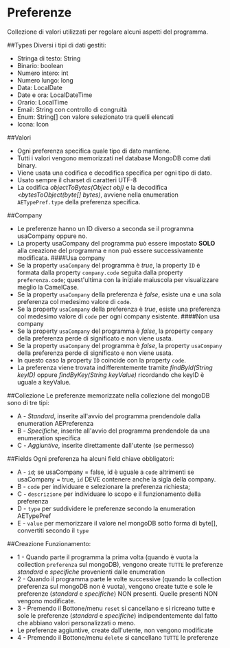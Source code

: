 Preferenze
======================

Collezione di valori utilizzati per regolare alcuni aspetti del programma.

##Types
Diversi i tipi di dati gestiti:

- Stringa di testo: String
- Binario: boolean
- Numero intero: int
- Numero lungo: long
- Data: LocalDate
- Date e ora: LocalDateTime
- Orario: LocalTime
- Email: String con controllo di congruità
- Enum: String[] con valore selezionato tra quelli elencati
- Icona: Icon
  
##Valori
- Ogni preferenza specifica quale tipo di dato mantiene.
- Tutti i valori vengono memorizzati nel database MongoDB come dati binary.
- Viene usata una codifica e decodifica specifica per ogni tipo di dato.
- Usato sempre il charset di caratteri UTF-8
- La codifica _objectToBytes(Object obj)_ e la decodifica _<bytesToObject(byte[] bytes)_, avviene nella enumeration `AETypePref.type` della preferenza specifica.

##Company
- Le preferenze hanno un ID diverso a seconda se il programma usaCompany oppure no.
- La property usaCompany del programma può essere impostato **SOLO** alla creazione del programma e non può essere successivamente modificata.
####Usa company
- Se la property `usaCompany` del programma è _true_, la property `ID` è formata dalla property `company.code` seguita dalla property `preferenza.code`; quest'ultima con la iniziale maiuscola per visualizzare meglio la CamelCase.
- Se la property  `usaCompany` della preferenza è _false_, esiste una e una sola preferenza col medesimo valore di `code`.
- Se la property `usaCompany` della preferenza è _true_, esiste una preferenza col medesimo valore di `code` per ogni company esistente.
####Non usa company
- Se la property  `usaCompany` del programma è _false_, la property `company` della preferenza perde di significato e non viene usata.
- Se la property  `usaCompany` del programma è _false_, la property `usaCompany` della preferenza perde di significato e non viene usata.
- In questo caso la property `ID` coincide con la property `code`.
- La preferenza viene trovata indifferentemente tramite _findById(String keyID)_ oppure _findByKey(String keyValue)_ ricordando che keyID è uguale a keyValue.

##Collezione
Le preferenze memorizzate nella collezione del mongoDB sono di tre tipi:
* A - _Standard_, inserite all'avvio del programma prendendole dalla enumeration AEPreferenza <br>
* B - _Specifiche_, inserite all'avvio del programma prendendole da una enumeration specifica <br>
* C - _Aggiuntive_, inserite direttamente dall'utente (se permesso) <br>

##Fields
Ogni preferenza ha alcuni field chiave obbligatori:
* A - `id`; se usaCompany = false, id è uguale a `code` altrimenti se usaCompany = true, `id` DEVE contenere anche la sigla della company.
* B - `code` per individuare e selezionare la preferenza richiesta;  <br>
* C - `descrizione` per individuare lo scopo e il funzionamento della preferenza <br>
* D - `type` per suddividere le preferenze secondo la enumeration AETypePref <br>
* E - `value` per memorizzare il valore nel mongoDB sotto forma di byte[], convertiti secondo il `type` <br>

##Creazione
Funzionamento:
* 1 - Quando parte il programma la prima volta (quando è vuota la collection `preferenza` sul mongoDB), vengono create `TUTTE` le preferenze _standard_ e _specifiche_ provenienti dalle enumeration
* 2 - Quando il programma parte le volte successive (quando la collection preferenza sul mongoDB non è vuota), vengono create tutte e sole le preferenze (_standard_ e _specifiche_) NON presenti. Quelle presenti NON vengono modificate.
* 3 - Premendo il Bottone/menu `reset` si cancellano e si ricreano tutte e sole le preferenze (_standard_ e _specifiche_) indipendentemente dal fatto che abbiano valori personalizzati o meno.
* Le preferenze aggiuntive, create dall'utente, non vengono modificate
* 4 - Premendo il Bottone/menu `delete` si cancellano `TUTTE` le preferenze

